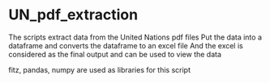 # UN_pdf_extraction
The scripts extract data from the United Nations pdf files
Put the data into a dataframe and converts the dataframe to an excel file
And the excel is considered as the final output and can be used to view the data

fitz, pandas, numpy are used as libraries for this script
